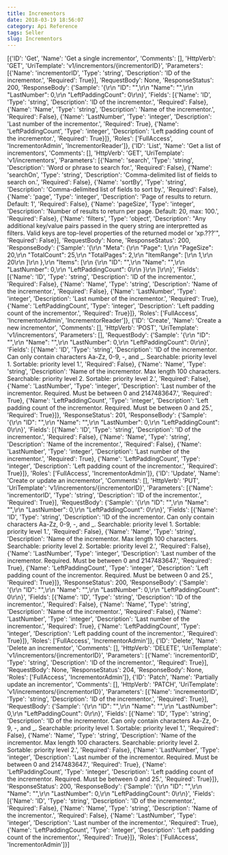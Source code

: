 ```yaml
---
title: Incrementors
date: 2018-03-19 18:56:07
category: Api Reference
tags: Seller
slug: Incrementors
---
```

[{'ID': 'Get', 'Name': 'Get a single incrementor', 'Comments': [], 'HttpVerb': 'GET', 'UriTemplate': 'v1/incrementors/{incrementorID}', 'Parameters': [{'Name': 'incrementorID', 'Type': 'string', 'Description': 'ID of the incrementor.', 'Required': True}], 'RequestBody': None, 'ResponseStatus': 200, 'ResponseBody': {'Sample': '{\r\n  "ID": "",\r\n  "Name": "",\r\n  "LastNumber": 0,\r\n  "LeftPaddingCount": 0\r\n}', 'Fields': [{'Name': 'ID', 'Type': 'string', 'Description': 'ID of the incrementor.', 'Required': False}, {'Name': 'Name', 'Type': 'string', 'Description': 'Name of the incrementor.', 'Required': False}, {'Name': 'LastNumber', 'Type': 'integer', 'Description': 'Last number of the incrementor.', 'Required': True}, {'Name': 'LeftPaddingCount', 'Type': 'integer', 'Description': 'Left padding count of the incrementor.', 'Required': True}]}, 'Roles': ['FullAccess', 'IncrementorAdmin', 'IncrementorReader']}, {'ID': 'List', 'Name': 'Get a list of incrementors', 'Comments': [], 'HttpVerb': 'GET', 'UriTemplate': 'v1/incrementors', 'Parameters': [{'Name': 'search', 'Type': 'string', 'Description': 'Word or phrase to search for.', 'Required': False}, {'Name': 'searchOn', 'Type': 'string', 'Description': 'Comma-delimited list of fields to search on.', 'Required': False}, {'Name': 'sortBy', 'Type': 'string', 'Description': 'Comma-delimited list of fields to sort by.', 'Required': False}, {'Name': 'page', 'Type': 'integer', 'Description': 'Page of results to return. Default: 1', 'Required': False}, {'Name': 'pageSize', 'Type': 'integer', 'Description': 'Number of results to return per page. Default: 20, max: 100.', 'Required': False}, {'Name': 'filters', 'Type': 'object', 'Description': "Any additional key/value pairs passed in the query string are interpretted as filters. Valid keys are top-level properties of the returned model or 'xp.???'", 'Required': False}], 'RequestBody': None, 'ResponseStatus': 200, 'ResponseBody': {'Sample': '{\r\n  "Meta": {\r\n    "Page": 1,\r\n    "PageSize": 20,\r\n    "TotalCount": 25,\r\n    "TotalPages": 2,\r\n    "ItemRange": [\r\n      1,\r\n      20\r\n    ]\r\n  },\r\n  "Items": [\r\n    {\r\n      "ID": "",\r\n      "Name": "",\r\n      "LastNumber": 0,\r\n      "LeftPaddingCount": 0\r\n    }\r\n  ]\r\n}', 'Fields': [{'Name': 'ID', 'Type': 'string', 'Description': 'ID of the incrementor.', 'Required': False}, {'Name': 'Name', 'Type': 'string', 'Description': 'Name of the incrementor.', 'Required': False}, {'Name': 'LastNumber', 'Type': 'integer', 'Description': 'Last number of the incrementor.', 'Required': True}, {'Name': 'LeftPaddingCount', 'Type': 'integer', 'Description': 'Left padding count of the incrementor.', 'Required': True}]}, 'Roles': ['FullAccess', 'IncrementorAdmin', 'IncrementorReader']}, {'ID': 'Create', 'Name': 'Create a new incrementor', 'Comments': [], 'HttpVerb': 'POST', 'UriTemplate': 'v1/incrementors', 'Parameters': [], 'RequestBody': {'Sample': '{\r\n  "ID": "",\r\n  "Name": "",\r\n  "LastNumber": 0,\r\n  "LeftPaddingCount": 0\r\n}', 'Fields': [{'Name': 'ID', 'Type': 'string', 'Description': 'ID of the incrementor. Can only contain characters Aa-Zz, 0-9, -, and _. Searchable: priority level 1. Sortable: priority level 1.', 'Required': False}, {'Name': 'Name', 'Type': 'string', 'Description': 'Name of the incrementor. Max length 100 characters. Searchable: priority level 2. Sortable: priority level 2.', 'Required': False}, {'Name': 'LastNumber', 'Type': 'integer', 'Description': 'Last number of the incrementor. Required. Must be between 0 and 2147483647.', 'Required': True}, {'Name': 'LeftPaddingCount', 'Type': 'integer', 'Description': 'Left padding count of the incrementor. Required. Must be between 0 and 25.', 'Required': True}]}, 'ResponseStatus': 201, 'ResponseBody': {'Sample': '{\r\n  "ID": "",\r\n  "Name": "",\r\n  "LastNumber": 0,\r\n  "LeftPaddingCount": 0\r\n}', 'Fields': [{'Name': 'ID', 'Type': 'string', 'Description': 'ID of the incrementor.', 'Required': False}, {'Name': 'Name', 'Type': 'string', 'Description': 'Name of the incrementor.', 'Required': False}, {'Name': 'LastNumber', 'Type': 'integer', 'Description': 'Last number of the incrementor.', 'Required': True}, {'Name': 'LeftPaddingCount', 'Type': 'integer', 'Description': 'Left padding count of the incrementor.', 'Required': True}]}, 'Roles': ['FullAccess', 'IncrementorAdmin']}, {'ID': 'Update', 'Name': 'Create or update an incrementor', 'Comments': [], 'HttpVerb': 'PUT', 'UriTemplate': 'v1/incrementors/{incrementorID}', 'Parameters': [{'Name': 'incrementorID', 'Type': 'string', 'Description': 'ID of the incrementor.', 'Required': True}], 'RequestBody': {'Sample': '{\r\n  "ID": "",\r\n  "Name": "",\r\n  "LastNumber": 0,\r\n  "LeftPaddingCount": 0\r\n}', 'Fields': [{'Name': 'ID', 'Type': 'string', 'Description': 'ID of the incrementor. Can only contain characters Aa-Zz, 0-9, -, and _. Searchable: priority level 1. Sortable: priority level 1.', 'Required': False}, {'Name': 'Name', 'Type': 'string', 'Description': 'Name of the incrementor. Max length 100 characters. Searchable: priority level 2. Sortable: priority level 2.', 'Required': False}, {'Name': 'LastNumber', 'Type': 'integer', 'Description': 'Last number of the incrementor. Required. Must be between 0 and 2147483647.', 'Required': True}, {'Name': 'LeftPaddingCount', 'Type': 'integer', 'Description': 'Left padding count of the incrementor. Required. Must be between 0 and 25.', 'Required': True}]}, 'ResponseStatus': 200, 'ResponseBody': {'Sample': '{\r\n  "ID": "",\r\n  "Name": "",\r\n  "LastNumber": 0,\r\n  "LeftPaddingCount": 0\r\n}', 'Fields': [{'Name': 'ID', 'Type': 'string', 'Description': 'ID of the incrementor.', 'Required': False}, {'Name': 'Name', 'Type': 'string', 'Description': 'Name of the incrementor.', 'Required': False}, {'Name': 'LastNumber', 'Type': 'integer', 'Description': 'Last number of the incrementor.', 'Required': True}, {'Name': 'LeftPaddingCount', 'Type': 'integer', 'Description': 'Left padding count of the incrementor.', 'Required': True}]}, 'Roles': ['FullAccess', 'IncrementorAdmin']}, {'ID': 'Delete', 'Name': 'Delete an incrementor', 'Comments': [], 'HttpVerb': 'DELETE', 'UriTemplate': 'v1/incrementors/{incrementorID}', 'Parameters': [{'Name': 'incrementorID', 'Type': 'string', 'Description': 'ID of the incrementor.', 'Required': True}], 'RequestBody': None, 'ResponseStatus': 204, 'ResponseBody': None, 'Roles': ['FullAccess', 'IncrementorAdmin']}, {'ID': 'Patch', 'Name': 'Partially update an incrementor', 'Comments': [], 'HttpVerb': 'PATCH', 'UriTemplate': 'v1/incrementors/{incrementorID}', 'Parameters': [{'Name': 'incrementorID', 'Type': 'string', 'Description': 'ID of the incrementor.', 'Required': True}], 'RequestBody': {'Sample': '{\r\n  "ID": "",\r\n  "Name": "",\r\n  "LastNumber": 0,\r\n  "LeftPaddingCount": 0\r\n}', 'Fields': [{'Name': 'ID', 'Type': 'string', 'Description': 'ID of the incrementor. Can only contain characters Aa-Zz, 0-9, -, and _. Searchable: priority level 1. Sortable: priority level 1.', 'Required': False}, {'Name': 'Name', 'Type': 'string', 'Description': 'Name of the incrementor. Max length 100 characters. Searchable: priority level 2. Sortable: priority level 2.', 'Required': False}, {'Name': 'LastNumber', 'Type': 'integer', 'Description': 'Last number of the incrementor. Required. Must be between 0 and 2147483647.', 'Required': True}, {'Name': 'LeftPaddingCount', 'Type': 'integer', 'Description': 'Left padding count of the incrementor. Required. Must be between 0 and 25.', 'Required': True}]}, 'ResponseStatus': 200, 'ResponseBody': {'Sample': '{\r\n  "ID": "",\r\n  "Name": "",\r\n  "LastNumber": 0,\r\n  "LeftPaddingCount": 0\r\n}', 'Fields': [{'Name': 'ID', 'Type': 'string', 'Description': 'ID of the incrementor.', 'Required': False}, {'Name': 'Name', 'Type': 'string', 'Description': 'Name of the incrementor.', 'Required': False}, {'Name': 'LastNumber', 'Type': 'integer', 'Description': 'Last number of the incrementor.', 'Required': True}, {'Name': 'LeftPaddingCount', 'Type': 'integer', 'Description': 'Left padding count of the incrementor.', 'Required': True}]}, 'Roles': ['FullAccess', 'IncrementorAdmin']}]